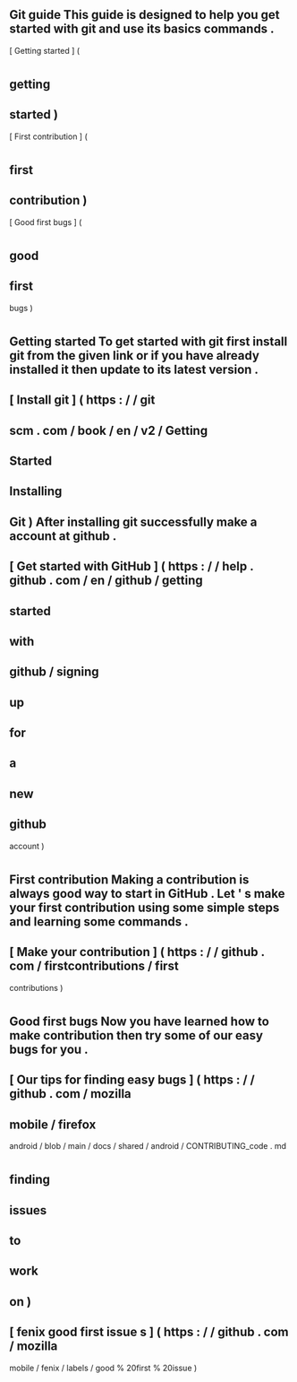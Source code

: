 #
Git
guide
This
guide
is
designed
to
help
you
get
started
with
git
and
use
its
basics
commands
.
-
[
Getting
started
]
(
#
getting
-
started
)
-
[
First
contribution
]
(
#
first
-
contribution
)
-
[
Good
first
bugs
]
(
#
good
-
first
-
bugs
)
#
#
Getting
started
To
get
started
with
git
first
install
git
from
the
given
link
or
if
you
have
already
installed
it
then
update
to
its
latest
version
.
-
[
Install
git
]
(
https
:
/
/
git
-
scm
.
com
/
book
/
en
/
v2
/
Getting
-
Started
-
Installing
-
Git
)
After
installing
git
successfully
make
a
account
at
github
.
-
[
Get
started
with
GitHub
]
(
https
:
/
/
help
.
github
.
com
/
en
/
github
/
getting
-
started
-
with
-
github
/
signing
-
up
-
for
-
a
-
new
-
github
-
account
)
#
#
First
contribution
Making
a
contribution
is
always
good
way
to
start
in
GitHub
.
Let
'
s
make
your
first
contribution
using
some
simple
steps
and
learning
some
commands
.
-
[
Make
your
contribution
]
(
https
:
/
/
github
.
com
/
firstcontributions
/
first
-
contributions
)
#
#
Good
first
bugs
Now
you
have
learned
how
to
make
contribution
then
try
some
of
our
easy
bugs
for
you
.
-
[
Our
tips
for
finding
easy
bugs
]
(
https
:
/
/
github
.
com
/
mozilla
-
mobile
/
firefox
-
android
/
blob
/
main
/
docs
/
shared
/
android
/
CONTRIBUTING_code
.
md
#
finding
-
issues
-
to
-
work
-
on
)
-
[
fenix
good
first
issue
s
]
(
https
:
/
/
github
.
com
/
mozilla
-
mobile
/
fenix
/
labels
/
good
%
20first
%
20issue
)
